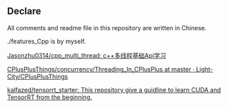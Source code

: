 ## Declare
All comments and readme file in this repository are written in Chinese.

./features_Cpp is by myself.

[Jasonzhu0314/cpp_multi_thread: c++多线程基础Api学习](https://github.com/Jasonzhu0314/cpp_multi_thread)

[CPlusPlusThings/concurrency/Threading_In_CPlusPlus at master · Light-City/CPlusPlusThings](https://github.com/Light-City/CPlusPlusThings/tree/master/concurrency/Threading_In_CPlusPlus)

[kalfazed/tensorrt_starter: This repository give a guidline to learn CUDA and TensorRT from the beginning.](https://github.com/kalfazed/tensorrt_starter)


